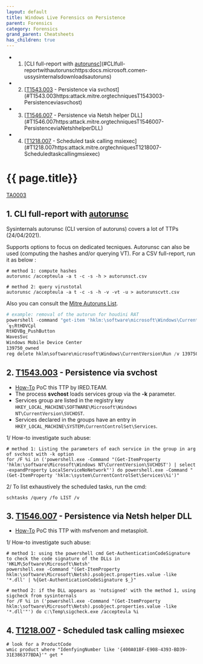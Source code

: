 ```yaml
---
layout: default
title: Windows Live Forensics on Persistence
parent: Forensics
category: Forensics
grand_parent: Cheatsheets
has_children: true
---
```


<!-- vscode-markdown-toc -->
* 1. [CLI full-report with [autorunsc](https://docs.microsoft.com/en-us/sysinternals/downloads/autoruns)](#CLIfull-reportwithautorunschttps:docs.microsoft.comen-ussysinternalsdownloadsautoruns)
* 2. [[T1543.003](https://attack.mitre.org/techniques/T1543/003/) - Persistence via svchost](#T1543.003https:attack.mitre.orgtechniquesT1543003-Persistenceviasvchost)
* 3. [[T1546.007](https://attack.mitre.org/techniques/T1546/007/) - Persistence via Netsh helper DLL](#T1546.007https:attack.mitre.orgtechniquesT1546007-PersistenceviaNetshhelperDLL)
* 4. [[T1218.007](https://attack.mitre.org/techniques/T1218/007/) - Scheduled task calling msiexec](#T1218.007https:attack.mitre.orgtechniquesT1218007-Scheduledtaskcallingmsiexec)

<!-- vscode-markdown-toc-config
	numbering=true
	autoSave=true
	/vscode-markdown-toc-config -->
<!-- /vscode-markdown-toc -->


# {{ page.title}}

[TA0003](https://attack.mitre.org/tactics/TA0003) 

##  1. <a name='CLIfull-reportwithautorunschttps:docs.microsoft.comen-ussysinternalsdownloadsautoruns'></a>CLI full-report with [autorunsc](https://docs.microsoft.com/en-us/sysinternals/downloads/autoruns)

Sysinternals autorunsc (CLI version of autoruns) covers a lot of TTPs (24/04/2021). 

Supports options to focus on dedicated tecniques. 
Autorunsc can also be used (computing the hashes and/or querying VT).
For a CSV full-report, run it as below : 
```
# method 1: compute hashes
autorunsc /accepteula -a t -c -s -h > autorunsct.csv

# method 2: query virustotal
autorunsc /accepteula -a t -c -s -h -v -vt -u > autorunscvtt.csv
```

Also you can consult the [Mitre Autoruns List](https://attack.mitre.org/techniques/T1547/001/).
```powershell
# example: removal of the autorun for houdini RAT
powershell -command "get-item 'hklm:\software\microsoft\Windows\CurrentVersion\Run' | Select-Object -ExpandProperty Property"
´╗┐RtHDVCpl
RtHDVBg_PushButton
WavesSvc
Windows Mobile Device Center
139750_owned
reg delete hklm\software\microsoft\Windows\CurrentVersion\Run /v 139750_owned
```

##  2. <a name='T1543.003https:attack.mitre.orgtechniquesT1543003-Persistenceviasvchost'></a>[T1543.003](https://attack.mitre.org/techniques/T1543/003/) - Persistence via svchost

- [How-To](https://www.ired.team/offensive-security/persistence/persisting-in-svchost.exe-with-a-service-dll-servicemain) PoC this TTP by IRED.TEAM.
- The process **svchost** loads services group via the **-k** parameter.
- Services group are listed in the registry key `HKEY_LOCAL_MACHINE\SOFTWARE\Microsoft\Windows NT\CurrentVersion\SVCHOST`.
- Services declared in the groups have an entry in `HKEY_LOCAL_MACHINE\SYSTEM\CurrentControlSet\Services`.

1/ How-to investigate such abuse:

```
# method 1: Listing the parameters of each service in the group in arg of svchost with -k option
for /F %i in ('powershell.exe -Command "(Get-ItemProperty 'hklm:\software\Microsoft\Windows NT\CurrentVersion\SVCHOST') | select -expandProperty LocalServiceNoNetwork"') do powershell.exe -Command "(Get-ItemProperty 'hklm:\system\CurrentControlSet\Services\%i')" 
```

2/ To list exhaustively the scheduled tasks, run the cmd:
```
schtasks /query /fo LIST /v
```

##  3. <a name='T1546.007https:attack.mitre.orgtechniquesT1546007-PersistenceviaNetshhelperDLL'></a>[T1546.007](https://attack.mitre.org/techniques/T1546/007/) - Persistence via Netsh helper DLL

 - [How-To](https://pentestlab.blog/2019/10/29/persistence-netsh-helper-dll/) PoC this TTP with msfvenom and metasploit.
 
 1/ How-to investigate such abuse:
 
 ```
# method 1: using the powershell cmd Get-AuthenticationCodeSignature to check the code signature of the DLLs in 'HKLM\Software\Microsoft\Netsh'
powershell.exe -Command "(Get-ItemProperty hklm:\software\Microsoft\Netsh).psobject.properties.value -like '*.dll' | %{Get-AuthenticationCodeSignature $_}"

# method 2: if the DLL appears as 'notsigned' with the method 1, using sigcheck from sysinternals
for /F %i in ('powershell.exe -Command "(Get-ItemProperty hklm:\software\Microsoft\Netsh).psobject.properties.value -like '*.dll'"') do c:\Temp\sigcheck.exe /accepteula %i
```

##  4. <a name='T1218.007https:attack.mitre.orgtechniquesT1218007-Scheduledtaskcallingmsiexec'></a>[T1218.007](https://attack.mitre.org/techniques/T1218/007/) - Scheduled task calling msiexec
```
# look for a ProductCode
wmic product where "IdenfyingNumber like '{400A01BF-E908-4393-BD39-31E386377BDA}'" get *
```
